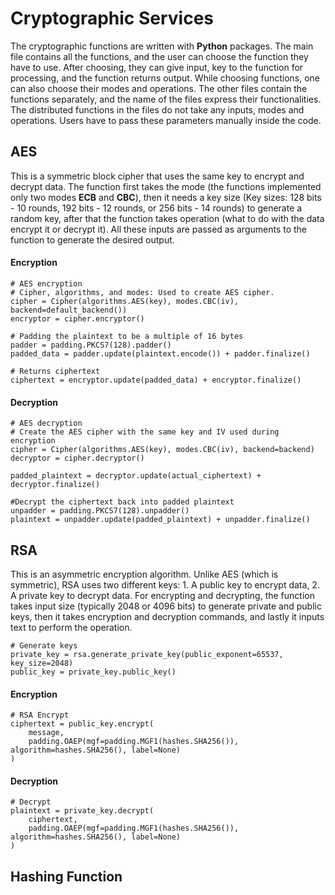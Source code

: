 # Cryptographic Services 
The cryptographic functions are written with **Python** packages. The main file contains all the functions, and the user can choose the function they have to use. After choosing, they can give input, key to the function for processing, and the function returns output. While choosing functions, one can also choose their modes and operations. The other files contain the functions separately, and the name of the files express their functionalities. The distributed functions in the files do not take any inputs, modes and operations. Users have to pass these parameters manually inside the code.

## AES
This is a symmetric block cipher that uses the same key to encrypt and decrypt data. The function first takes the mode (the functions implemented only two modes **ECB** and **CBC**), then it needs a key size (Key sizes: 128 bits - 10 rounds, 192 bits - 12 rounds, or 256 bits - 14 rounds) to generate a random key, after that the function takes operation (what to do with the data encrypt it or decrypt it). All these inputs are passed as arguments to the function to generate the desired output.

#### Encryption

  ```
  # AES encryption
  # Cipher, algorithms, and modes: Used to create AES cipher.
  cipher = Cipher(algorithms.AES(key), modes.CBC(iv), backend=default_backend())
  encryptor = cipher.encryptor()

  # Padding the plaintext to be a multiple of 16 bytes
  padder = padding.PKCS7(128).padder()
  padded_data = padder.update(plaintext.encode()) + padder.finalize()

  # Returns ciphertext
  ciphertext = encryptor.update(padded_data) + encryptor.finalize()
  ```

#### Decryption

  ```
  # AES decryption
  # Create the AES cipher with the same key and IV used during encryption
  cipher = Cipher(algorithms.AES(key), modes.CBC(iv), backend=backend)
  decryptor = cipher.decryptor()

  padded_plaintext = decryptor.update(actual_ciphertext) + decryptor.finalize()

  #Decrypt the ciphertext back into padded plaintext
  unpadder = padding.PKCS7(128).unpadder()
  plaintext = unpadder.update(padded_plaintext) + unpadder.finalize()
  ```

## RSA
This is an asymmetric encryption algorithm. Unlike AES (which is symmetric), RSA uses two different keys: 1. A public key to encrypt data, 2. A private key to decrypt data. For encrypting and decrypting, the function takes input size (typically 2048 or 4096 bits) to generate private and public keys, then it takes encryption and decryption commands, and lastly it inputs text to perform the operation. 

```
# Generate keys
private_key = rsa.generate_private_key(public_exponent=65537, key_size=2048)
public_key = private_key.public_key()
```

#### Encryption

```
# RSA Encrypt
ciphertext = public_key.encrypt(
    message,
    padding.OAEP(mgf=padding.MGF1(hashes.SHA256()), algorithm=hashes.SHA256(), label=None)
)
```

#### Decryption

```
# Decrypt
plaintext = private_key.decrypt(
    ciphertext,
    padding.OAEP(mgf=padding.MGF1(hashes.SHA256()), algorithm=hashes.SHA256(), label=None)
)
```

## Hashing Function

